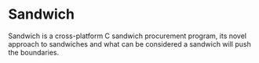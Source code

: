 Sandwich
========

Sandwich is a cross-platform C sandwich procurement program, its novel approach to sandwiches and what can be considered a sandwich will push the boundaries.
